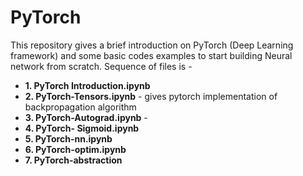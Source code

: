 # PyTorch
This repository gives a brief introduction on PyTorch (Deep Learning framework) and some basic codes examples to start building Neural network from scratch. Sequence of files is -
* <b>1. PyTorch Introduction.ipynb</b>
* <b>2. PyTorch-Tensors.ipynb</b> - gives pytorch implementation of backpropagation algorithm
* <b>3. PyTorch-Autograd.ipynb</b> - 
* <b>4. PyTorch- Sigmoid.ipynb</b>
* <b>5. PyTorch-nn.ipynb</b>
* <b>6. PyTorch-optim.ipynb</b>
* <b>7. PyTorch-abstraction</b>
